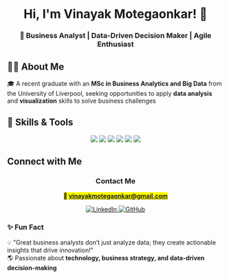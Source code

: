 <h1 align="center">Hi, I'm Vinayak Motegaonkar! 👋</h1>
<h3 align="center">🚀 Business Analyst | Data-Driven Decision Maker | Agile Enthusiast</h3>

## 👨‍💻 **About Me**
🎓 A recent graduate with an **MSc in Business Analytics and Big Data** from the University of Liverpool, seeking opportunities to apply **data analysis** and **visualization** skills to solve business challenges 
## 🚀 **Skills & Tools**
<p align="center">
  <img src="https://img.shields.io/badge/Business%20Analysis-%23007ACC.svg?&style=for-the-badge&logo=business&logoColor=white"/>
  <img src="https://img.shields.io/badge/Salesforce-%2300A1E0.svg?&style=for-the-badge&logo=salesforce&logoColor=white"/>
  <img src="https://img.shields.io/badge/Power%20BI-%23F2C811.svg?&style=for-the-badge&logo=powerbi&logoColor=white"/>
  <img src="https://img.shields.io/badge/JIRA-%230052CC.svg?&style=for-the-badge&logo=jira&logoColor=white"/>
  <img src="https://img.shields.io/badge/SQL-%23CC2927.svg?&style=for-the-badge&logo=microsoftsqlserver&logoColor=white"/>
  <img src="https://img.shields.io/badge/Agile-%23FF5722.svg?&style=for-the-badge&logo=agile&logoColor=white"/>
</p>

##  **Connect with Me**
<div align="center">

###  Contact Me

**<mark> 📧 vinayakmotegaonkar@gmail.com</mark>**

</div>
<p align="center">
  <a href="https://www.linkedin.com/in/vinayakmotegaonkar/" target="[_blank](https://www.linkedin.com/in/vinayakmotegaonkar/)">
    <img src="https://img.icons8.com/color/48/000000/linkedin.png" alt="LinkedIn">
  </a>
  
  <a href="https://github.com/VinayakMotegaonkar" target="(https://github.com/VinayakMotegaonkar)">
    <img src="https://img.icons8.com/ios-glyphs/48/000000/github.png" alt="GitHub">
  </a>
    </p>

### ✨ **Fun Fact**
💡 "Great business analysts don’t just analyze data; they create actionable insights that drive innovation!"  
🌎 Passionate about **technology, business strategy, and data-driven decision-making**  


